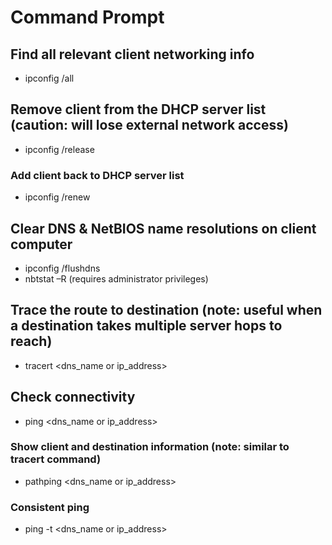 # Command Prompt

## Find all relevant client networking info
- ipconfig /all

## Remove client from the DHCP server list (caution: will lose external network access)
- ipconfig /release
### Add client back to DHCP server list
- ipconfig /renew

## Clear DNS & NetBIOS name resolutions on client computer
- ipconfig /flushdns
- nbtstat –R (requires administrator privileges)

## Trace the route to destination (note: useful when a destination takes multiple server hops to reach)
- tracert <dns_name or ip_address>

## Check connectivity
- ping <dns_name or ip_address>
### Show client and destination information (note: similar to tracert command)
- pathping <dns_name or ip_address>
### Consistent ping
- ping -t <dns_name or ip_address>
